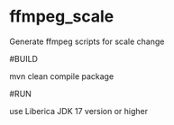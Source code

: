 # ffmpeg_scale
Generate ffmpeg scripts for scale change

#BUILD

mvn clean compile package

#RUN

use Liberica JDK 17 version or higher
